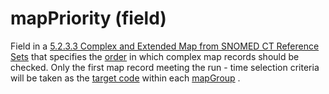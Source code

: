 # mapPriority (field)

Field in a [5.2.3.3 Complex and Extended Map from SNOMED CT Reference Sets](../../../../5.2.3.3-Complex-and-Extended-Map-from-SNOMED-CT-Reference-Sets_28739374.html) that specifies the [order](https://confluence.ihtsdotools.org/display/DOCGLOSS/order) in which complex map records should be checked. Only the first map record meeting the run - time selection criteria will be taken as the [target code](https://confluence.ihtsdotools.org/display/DOCGLOSS/target+code) within each [mapGroup](https://confluence.ihtsdotools.org/display/DOCGLOSS/mapGroup) .
